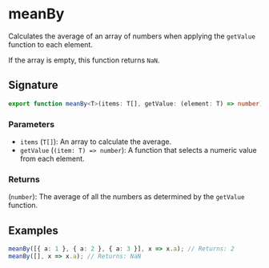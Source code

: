 # meanBy

Calculates the average of an array of numbers when applying the `getValue` function to each element.

If the array is empty, this function returns `NaN`.

## Signature

```typescript
export function meanBy<T>(items: T[], getValue: (element: T) => number): number;
```

### Parameters

- `items` (`T[]`): An array to calculate the average.
- `getValue` (`(item: T) => number`): A function that selects a numeric value from each element.

### Returns

(`number`): The average of all the numbers as determined by the `getValue` function.

## Examples

```typescript
meanBy([{ a: 1 }, { a: 2 }, { a: 3 }], x => x.a); // Returns: 2
meanBy([], x => x.a); // Returns: NaN
```
